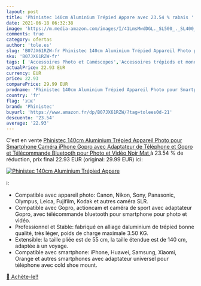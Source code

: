 ```yaml
---
layout: post
title: 'Phinistec 140cm Aluminium Trépied Appare avec 23.54 % rabais '
date: 2021-06-18 06:32:38
image: 'https://m.media-amazon.com/images/I/41LmsMwdDGL._SL500_._SL400_.jpg'
comments: true
category: ofertas
author: 'tole.es'
slug: 'B07JX61RZW-fr Phinistec 140cm Aluminium Trépied Appareil Photo pour...'
sku: 'B07JX61RZW-fr'
tags: [ 'Accessoires Photo et Caméscopes','Accessoires trépieds et monopods','High-Tech','Photo et caméscopes','Supports et fixatons dappareils photo pour trépieds et monopods','phinistec', ]
actualPrice: 22.93 EUR
currency: EUR
price: 22.93
comparePrice: 29.99 EUR
prodname: 'Phinistec 140cm Aluminium Trépied Appareil Photo pour Smartphone  Caméra  iPhone  Gopro avec Adaptateur de Téléphone et Gopro et Télécommande Bluetooth pour Photo et Vidéo  Noir Mat '
country: 'fr'
flag: '🇫🇷'
brand: 'Phinistec'
buyurl: 'https://www.amazon.fr/dp/B07JX61RZW/?tag=tolees0d-21'
descuento: '23.54'
average: '22.93'
---
```


C'est en vente [Phinistec 140cm Aluminium Trépied Appareil Photo pour Smartphone  Caméra  iPhone  Gopro avec Adaptateur de Téléphone et Gopro et Télécommande Bluetooth pour Photo et Vidéo  Noir Mat ](https://www.amazon.fr/dp/B07JX61RZW/?tag=tolees0d-21)  à  23.54 % de réduction, prix final  22.93 EUR (original: 29.99 EUR) ici:

[![Phinistec 140cm Aluminium Trépied Appare](https://m.media-amazon.com/images/I/41LmsMwdDGL._SL500_._SL400_.jpg)](https://www.amazon.fr/dp/B07JX61RZW/?tag=tolees0d-21)

ℹ️:

- Compatible avec appareil photo: Canon, Nikon, Sony, Panasonic, Olympus, Leica, Fujifilm, Kodak et autres caméra SLR.
- Compatible avec Gopro, actioncam et caméra de sport avec adaptateur Gopro, avec télécommande bluetooth pour smartphone pour photo et vidéo.
- Professionnel et Stable: fabriqué en alliage daluminium de trépied bonne qualité, très léger, poids de charge maximale 3.50 KG.
- Extensible: la taille pliée est de 55 cm, la taille étendue est de 140 cm, adaptée à un voyage.
- Compatible avec smartphone: iPhone, Huawei, Samsung, Xiaomi, Orange et autres smartphones avec adaptateur universel pour téléphone avec cold shoe mount.

[🛒 Achète-le!!](https://www.amazon.fr/dp/B07JX61RZW/?tag=tolees0d-21)
